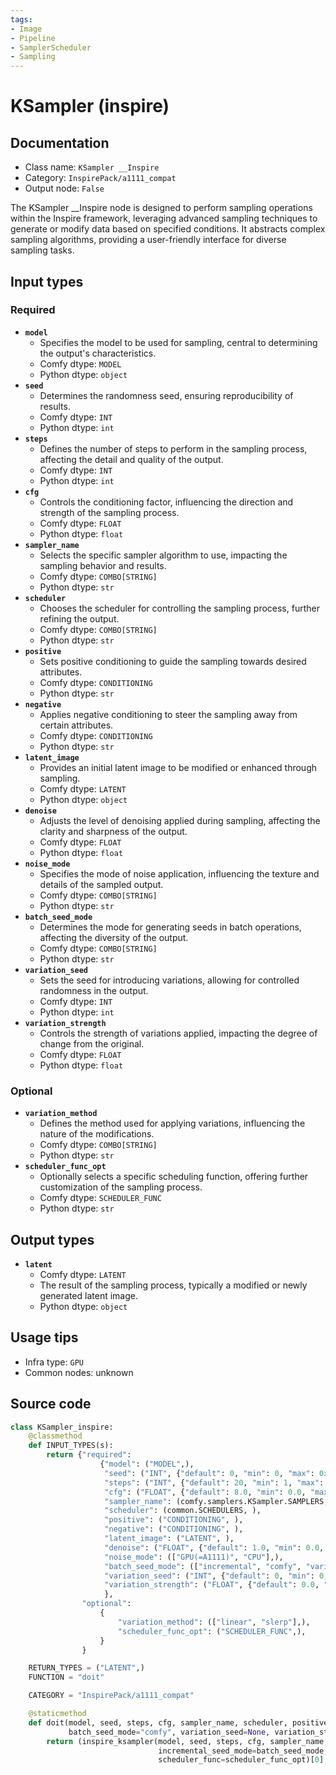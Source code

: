 ```yaml
---
tags:
- Image
- Pipeline
- SamplerScheduler
- Sampling
---
```


# KSampler (inspire)
## Documentation
- Class name: `KSampler __Inspire`
- Category: `InspirePack/a1111_compat`
- Output node: `False`

The KSampler __Inspire node is designed to perform sampling operations within the Inspire framework, leveraging advanced sampling techniques to generate or modify data based on specified conditions. It abstracts complex sampling algorithms, providing a user-friendly interface for diverse sampling tasks.
## Input types
### Required
- **`model`**
    - Specifies the model to be used for sampling, central to determining the output's characteristics.
    - Comfy dtype: `MODEL`
    - Python dtype: `object`
- **`seed`**
    - Determines the randomness seed, ensuring reproducibility of results.
    - Comfy dtype: `INT`
    - Python dtype: `int`
- **`steps`**
    - Defines the number of steps to perform in the sampling process, affecting the detail and quality of the output.
    - Comfy dtype: `INT`
    - Python dtype: `int`
- **`cfg`**
    - Controls the conditioning factor, influencing the direction and strength of the sampling process.
    - Comfy dtype: `FLOAT`
    - Python dtype: `float`
- **`sampler_name`**
    - Selects the specific sampler algorithm to use, impacting the sampling behavior and results.
    - Comfy dtype: `COMBO[STRING]`
    - Python dtype: `str`
- **`scheduler`**
    - Chooses the scheduler for controlling the sampling process, further refining the output.
    - Comfy dtype: `COMBO[STRING]`
    - Python dtype: `str`
- **`positive`**
    - Sets positive conditioning to guide the sampling towards desired attributes.
    - Comfy dtype: `CONDITIONING`
    - Python dtype: `str`
- **`negative`**
    - Applies negative conditioning to steer the sampling away from certain attributes.
    - Comfy dtype: `CONDITIONING`
    - Python dtype: `str`
- **`latent_image`**
    - Provides an initial latent image to be modified or enhanced through sampling.
    - Comfy dtype: `LATENT`
    - Python dtype: `object`
- **`denoise`**
    - Adjusts the level of denoising applied during sampling, affecting the clarity and sharpness of the output.
    - Comfy dtype: `FLOAT`
    - Python dtype: `float`
- **`noise_mode`**
    - Specifies the mode of noise application, influencing the texture and details of the sampled output.
    - Comfy dtype: `COMBO[STRING]`
    - Python dtype: `str`
- **`batch_seed_mode`**
    - Determines the mode for generating seeds in batch operations, affecting the diversity of the output.
    - Comfy dtype: `COMBO[STRING]`
    - Python dtype: `str`
- **`variation_seed`**
    - Sets the seed for introducing variations, allowing for controlled randomness in the output.
    - Comfy dtype: `INT`
    - Python dtype: `int`
- **`variation_strength`**
    - Controls the strength of variations applied, impacting the degree of change from the original.
    - Comfy dtype: `FLOAT`
    - Python dtype: `float`
### Optional
- **`variation_method`**
    - Defines the method used for applying variations, influencing the nature of the modifications.
    - Comfy dtype: `COMBO[STRING]`
    - Python dtype: `str`
- **`scheduler_func_opt`**
    - Optionally selects a specific scheduling function, offering further customization of the sampling process.
    - Comfy dtype: `SCHEDULER_FUNC`
    - Python dtype: `str`
## Output types
- **`latent`**
    - Comfy dtype: `LATENT`
    - The result of the sampling process, typically a modified or newly generated latent image.
    - Python dtype: `object`
## Usage tips
- Infra type: `GPU`
- Common nodes: unknown


## Source code
```python
class KSampler_inspire:
    @classmethod
    def INPUT_TYPES(s):
        return {"required":
                    {"model": ("MODEL",),
                     "seed": ("INT", {"default": 0, "min": 0, "max": 0xffffffffffffffff}),
                     "steps": ("INT", {"default": 20, "min": 1, "max": 10000}),
                     "cfg": ("FLOAT", {"default": 8.0, "min": 0.0, "max": 100.0}),
                     "sampler_name": (comfy.samplers.KSampler.SAMPLERS, ),
                     "scheduler": (common.SCHEDULERS, ),
                     "positive": ("CONDITIONING", ),
                     "negative": ("CONDITIONING", ),
                     "latent_image": ("LATENT", ),
                     "denoise": ("FLOAT", {"default": 1.0, "min": 0.0, "max": 1.0, "step": 0.01}),
                     "noise_mode": (["GPU(=A1111)", "CPU"],),
                     "batch_seed_mode": (["incremental", "comfy", "variation str inc:0.01", "variation str inc:0.05"],),
                     "variation_seed": ("INT", {"default": 0, "min": 0, "max": 0xffffffffffffffff}),
                     "variation_strength": ("FLOAT", {"default": 0.0, "min": 0.0, "max": 1.0, "step": 0.01}),
                     },
                "optional":
                    {
                        "variation_method": (["linear", "slerp"],),
                        "scheduler_func_opt": ("SCHEDULER_FUNC",),
                    }
                }

    RETURN_TYPES = ("LATENT",)
    FUNCTION = "doit"

    CATEGORY = "InspirePack/a1111_compat"

    @staticmethod
    def doit(model, seed, steps, cfg, sampler_name, scheduler, positive, negative, latent_image, denoise, noise_mode,
             batch_seed_mode="comfy", variation_seed=None, variation_strength=None, variation_method="linear", scheduler_func_opt=None):
        return (inspire_ksampler(model, seed, steps, cfg, sampler_name, scheduler, positive, negative, latent_image, denoise, noise_mode,
                                 incremental_seed_mode=batch_seed_mode, variation_seed=variation_seed, variation_strength=variation_strength, variation_method=variation_method,
                                 scheduler_func=scheduler_func_opt)[0], )

```
